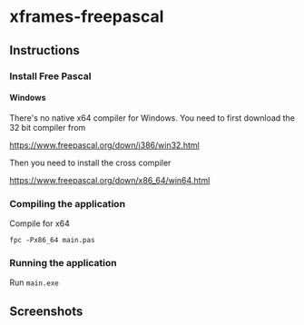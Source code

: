 # xframes-freepascal

## Instructions

### Install Free Pascal

#### Windows

There's no native x64 compiler for Windows. You need to first download the 32 bit compiler from

https://www.freepascal.org/down/i386/win32.html

Then you need to install the cross compiler

https://www.freepascal.org/down/x86_64/win64.html

### Compiling the application

Compile for x64

`fpc -Px86_64 main.pas`

### Running the application

Run `main.exe`

## Screenshots
